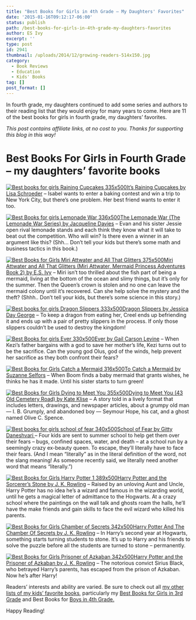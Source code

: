 ```yaml
---
title: "Best Books for Girls in 4th Grade – My Daughters' Favorites"
date: '2015-01-16T09:12:17-06:00'
status: publish
path: /best-books-for-girls-in-4th-grade-my-daughters-favorites
author: ES Ivy
excerpt: ''
type: post
id: 2941
thumbnail: /uploads/2014/12/growing-readers-514x150.jpg
category:
  - Book Reviews
  - Education
  - Kids' Books
tag: []
post_format: []
---
```

In fourth grade, my daughters continued to add some series and authors to their reading list that they would enjoy for many years to come. Here are 11 of the best books for girls in fourth grade, my daughters’ favorites.

*This post contains affiliate links, at no cost to you. Thanks for supporting this blog in this way!*

Best Books For Girls in Fourth Grade – my daughters’ favorite books
===================================================================

[![Best books for girls Raining Cupcakes 335x500](/uploads/2015/01/Raining-Cupcakes-335x500.jpg)It’s Raining Cupcakes by Lisa Schroeder](http://www.amazon.com/gp/product/1416990852/ref=as_li_qf_sp_asin_il_tl?ie=UTF8&camp=1789&creative=9325&creativeASIN=1416990852&linkCode=as2&tag=esiv-20&linkId=WEP6HKFSPLLJ5KRE) – Isabel wants to enter a baking contest and win a trip to New York City, but there’s one problem. Her best friend wants to enter it too.

[![Best Books for girls Lemonade War 336x500](/uploads/2015/01/Lemonade-War-336x500.jpg)The Lemonade War (The Lemonade War Series) by Jacqueline Davies](http://www.amazon.com/gp/product/0547237650/ref=as_li_qf_sp_asin_il_tl?ie=UTF8&camp=1789&creative=9325&creativeASIN=0547237650&linkCode=as2&tag=esiv-20&linkId=U7LWWHWFIVEKR26L) – Evan and his sister Jessie open rival lemonade stands and each think they know what it will take to beat out the competition. Who will win? Is there even a winner in an argument like this? (Shh… Don’t tell your kids but there’s some math and business tactics in this book.)

[![Best Books for Girls Miri Attwater and All That Glitters 375x500](/uploads/2015/01/All-That-Glitters-375x500.jpg)Miri Attwater and All That Glitters (Miri Attwater, Mermaid Princess Adventures Book 2) by E.S. Ivy](http://www.amazon.com/gp/product/B00HKK1GYC/ref=as_li_qf_sp_asin_il_tl?ie=UTF8&camp=1789&creative=9325&creativeASIN=B00HKK1GYC&linkCode=as2&tag=esiv-20&linkId=WNRAP4ELSCQ6W47Q) – Miri isn’t too thrilled about the fish part of being a mermaid, living at the bottom of the ocean and slimy things, but it’s only for the summer. Then the Queen’s crown is stolen and no one can leave the mermaid colony until it’s recovered. Can she help solve the mystery and the theft? (Shhh.. Don’t tell your kids, but there’s some science in this story.)

[![Best books for girls Dragon Slippers 333x500](/uploads/2015/01/Dragon-Slippers-333x500.jpg)Dragon Slippers by Jessica Day George](http://www.amazon.com/gp/product/1599902753/ref=as_li_qf_sp_asin_il_tl?ie=UTF8&camp=1789&creative=9325&creativeASIN=1599902753&linkCode=as2&tag=esiv-20&linkId=QEQ2ISQEOAUIDJLU) – To keep a dragon from eating her, Creel ends up befriending it and ends up with a pair of pretty slippers in the process. If only those slippers couldn’t be used to destroy the kingdom!

[![Best Books for girls Ever 330x500](/uploads/2015/01/Ever-330x500.jpg)Ever by Gail Carson Levine](http://www.amazon.com/gp/product/0061229644/ref=as_li_qf_sp_asin_il_tl?ie=UTF8&camp=1789&creative=9325&creativeASIN=0061229644&linkCode=as2&tag=esiv-20&linkId=ETT6SQ73P6U4GOYX) – When Kezi’s father bargains with a god to save her mother’s life, Kezi turns out to be the sacrifice. Can the young god Olus, god of the winds, help prevent her sacrifice as they both confront their fears?

[![Best Books for Girls Catch a Mermaid 316x500](/uploads/2015/01/Catch-a-Mermaid-316x500.jpg)To Catch a Mermaid by Suzanne Selfors](http://www.amazon.com/gp/product/0316018171/ref=as_li_qf_sp_asin_il_tl?ie=UTF8&camp=1789&creative=9325&creativeASIN=0316018171&linkCode=as2&tag=esiv-20&linkId=AS6YPGSS453ONAH3) – When Boom finds a baby mermaid that grants wishes, he thinks he has it made. Until his sister starts to turn green!

[![Best Books for Girls Dying to Meet You 355x500](/uploads/2015/01/Dying-to-Meet-You-355x500.jpg)Dying to Meet You (43 Old Cemetery Road) by Kate Klise](http://www.amazon.com/gp/product/0547398484/ref=as_li_qf_sp_asin_il_tl?ie=UTF8&camp=1789&creative=9325&creativeASIN=0547398484&linkCode=as2&tag=esiv-20&linkId=YZSWJQ6JGYQ7USCV) – A story told in a lively format that includes letters, drawings, and newspaper articles, about a grumpy old man — I. B. Grumply, and abandoned boy — Seymour Hope, his cat, and a ghost named Olive C. Spence.

[![Best books for girls school of fear 340x500](/uploads/2015/01/school-of-fear-340x500.jpg)School of Fear by Gitty Daneshvari ](http://www.amazon.com/gp/product/0316033278/ref=as_li_qf_sp_asin_il_tl?ie=UTF8&camp=1789&creative=9325&creativeASIN=0316033278&linkCode=as2&tag=esiv-20&linkId=KC4JTSCLFBW3Y6UN)– Four kids are sent to summer school to help get them over their fears – bugs, confined spaces, water, and death – at a school run by a seemingly crazy ex-beauty queen. To escape, they’ll literally have to face their fears. (And I mean “literally” as in the literal definition of the word, not the slang meaning! As someone recently said, we literally need another word that means “literally.”)

[![Best Books for Girls Harry Potter 1 389x500](/uploads/2015/01/Harry-Potter-1-389x500.jpg)Harry Potter and the Sorcerer’s Stone by J. K. Rowling](http://www.amazon.com/gp/product/059035342X/ref=as_li_qf_sp_asin_il_tl?ie=UTF8&camp=1789&creative=9325&creativeASIN=059035342X&linkCode=as2&tag=esiv-20&linkId=XR6LZUDJN7H6L2GO) – Raised by an unloving Aunt and Uncle, Harry Potter has no idea he’s a wizard and famous in the wizarding world, until he gets a magical letter of admittance to the Hogwarts. At a crazy school where the paintings on the wall talk and ghosts roam the halls, he’ll have the make friends and gain skills to face the evil wizard who killed his parents.

[![Best Books for Girls Chamber of Secrets 342x500](/uploads/2015/01/Chamber-of-Secrets-342x500.jpg)Harry Potter And The Chamber Of Secrets by J. K. Rowling](http://www.amazon.com/gp/product/0439064872/ref=as_li_qf_sp_asin_il_tl?ie=UTF8&camp=1789&creative=9325&creativeASIN=0439064872&linkCode=as2&tag=esiv-20&linkId=UFIVYURHOKURVT4S) – In Harry’s second year at Hogwarts, something starts turning students to stone. It’s up to Harry and his friends to solve the puzzle before all the students are turned to stone – permanently.

[![Best Books for Girls Prisoner of Azkaban 342x500](/uploads/2015/01/Prisoner-of-Azkaban-342x500.jpg)Harry Potter and the Prisoner of Azkaban by J. K. Rowling](http://www.amazon.com/gp/product/0439136369/ref=as_li_qf_sp_asin_il_tl?ie=UTF8&camp=1789&creative=9325&creativeASIN=0439136369&linkCode=as2&tag=esiv-20&linkId=K26FRVVFKJCTRSIC) – The notorious convict Sirius Black, who betrayed Harry’s parents, has escaped from the prison of Azkaban. Now he’s after Harry!

Readers’ interests and ability are varied. Be sure to check out all [my other lists of my kids’ favorite books](http://192.168.1.34:4945/draft2774), particularly my [Best Books for Girls in 3rd Grade](http://192.168.1.34:4945/draft2866) and Best Books for [Boys in 4th Grade.](http://192.168.1.34:4945/draft2924)

Happy Reading!